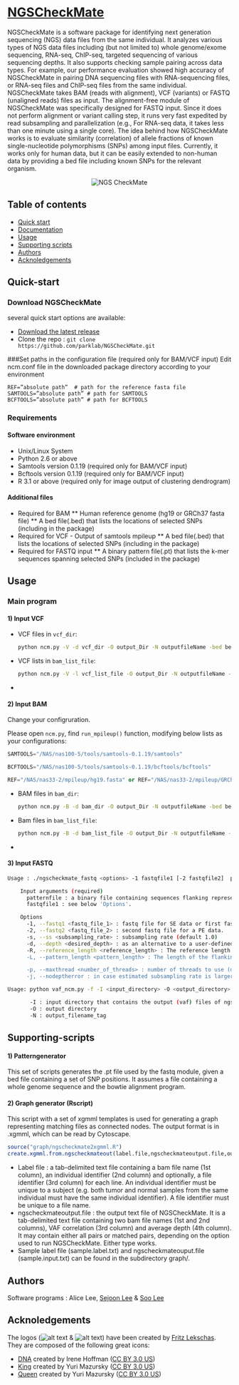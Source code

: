 # [NGSCheckMate](https://github.com/parklab/NGSCheckMate/)
NGSCheckMate is a software package for identifying next generation sequencing (NGS) data files from the same individual. It analyzes various types of NGS data files including (but not limited to) whole genome/exome sequencing, RNA-seq, ChIP-seq, targeted sequencing of various sequencing depths. It also supports checking sample pairing across data types. For example, our performance evaluation showed high accuracy of NGSCheckMate in pairing DNA sequencing files with RNA-sequencing files, or RNA-seq files and ChIP-seq files from the same individual. NGSCheckMate takes BAM (reads with alignment), VCF (variants) or FASTQ (unaligned reads) files as input. The alignment-free module of NGSCheckMate was specifically designed for FASTQ input. Since it does not perform alignment or variant calling step, it runs very fast expedited by read subsampling and parallelization (e.g., For RNA-seq data, it takes less than one minute using a single core). The idea behind how NGSCheckMate works is to evaluate similarity (correlation) of allele fractions of known single-nucleotide polymorphisms (SNPs) among input files. Currently, it works only for human data, but it can be easily extended to non-human data by providing a bed file including known SNPs for the relevant organism. 

<p align="center">
  <img src="https://parklab.github.io/NGSCheckMate/logo.svg"
       alt="NGS CheckMate" />
</p>

## Table of contents

* [Quick start](#Quick-start)
* [Documentation](#documentation)
* [Usage](#Usage)
* [Supporting scripts](#Supporting-scripts)
* [Authors](#Authors)
* [Acknoledgements](#Acknoledgements)


## Quick-start

### Download NGSCheckMate
several quick start options are available:
* [Download the latest release](https://github.com/parklab/NGSCheckMate/)
* Clone the repo : `git clone https://github.com/parklab/NGSCheckMate.git`

###Set paths in the configuration file (required only for BAM/VCF input)
Edit ncm.conf file in the downloaded package directory according to your environment

```
REF=”absolute path”  # path for the reference fasta file
SAMTOOLS=”absolute path” # path for SAMTOOLS 
BCFTOOLS=”absolute path” # path for BCFTOOLS
```

### Requirements
#### Software environment
* Unix/Linux System
* Python 2.6 or above
* Samtools version 0.1.19 (required only for BAM/VCF input)
* Bcftools version 0.1.19 (required only for BAM/VCF input)
* R 3.1 or above (required only for image output of clustering dendrogram)

#### Additional files
* Required for BAM
** Human reference genome (hg19 or GRCh37 fasta file)
** A bed file(.bed) that lists the locations of selected SNPs (including in the package)
* Required for VCF - Output of samtools mpileup
** A bed file(.bed) that lists the locations of selected SNPs (including in the package)
* Required for FASTQ input
** A binary pattern file(.pt) that lists the k-mer sequences spanning selected SNPs (included in the package)

## Usage

### Main program

#### 1) Input VCF

- VCF files in `vcf_dir`:

   ```bash
   python ncm.py -V -d vcf_dir -O output_Dir -N outputfileName -bed bed_file
   ```

- VCF lists in `bam_list_file`:

   ```bash
   python ncm.py -V -l vcf_list_file -O output_Dir -N outputfileName -bed bed_file
   ```

-

#### 2) Input BAM

Change your configruration.

Please open `ncm.py`, find `run_mpileup()` function, modifying below lists as your configurations:

```python
SAMTOOLS="/NAS/nas100-5/tools/samtools-0.1.19/samtools"

BCFTOOLS="/NAS/nas100-5/tools/samtools-0.1.19/bcftools/bcftools"

REF="/NAS/nas33-2/mpileup/hg19.fasta" or REF="/NAS/nas33-2/mpileup/GRCh37-lite.fa"
```

 - BAM files in `bam_dir`:

   ```bash
   python ncm.py -B -d bam_dir -O output_Dir -N outputfileName -bed bed_file
   ```

 - Bam files in `bam_list_file`:

    ```bash
    python ncm.py -B -d bam_list_file -O output_Dir -N outputfileName -bed bed_file
    ```

-

#### 3) Input FASTQ

```bash
Usage : ./ngscheckmate_fastq <options> -1 fastqfile1 [-2 fastqfile2]  patternfile(.pt) > output.vaf

	Input arguments (required)
	  patternfile : a binary file containing sequences flanking representative snv sites, along with markers indicating the snv index and whether the sequence represents reference or alternative allele.
	  fastqfile1 : see below 'Options'.

	Options
	  -1, --fastq1 <fastq_file_1> : fastq file for SE data or first fastq file for a PE data. (required)
	  -2, --fastq2 <fastq_file_2> : second fastq file for a PE data.
	  -s, --ss <subsampling_rate> : subsampling rate (default 1.0)
	  -d, --depth <desired_depth> : as an alternative to a user-defined subsampling rate, let the program compute the subsampling rate given a user-defined desired_depth and the data.
	  -R, --reference_length <reference_length> : The reference length (default : 3E9) to be used for computing subsampling rate. If the data is NOT WGS from human, and if you're using the -d option, it is highly recommended to specify the reference length. For instance, if your data is human RNA-seq, the total reference length could be about 3% of the human genome, which can be set as 1E8.
	  -L, --pattern_length <pattern_length> : The length of the flanking sequences being used to identify SNV sites. Default is 21bp. It is recommended not to change this value, unless you have created your own pattern file with a different pattern length.

	  -p, --maxthread <number_of_threads> : number of threads to use (default : 1 )
	  -j, --nodeptherror : in case estimated subsampling rate is larger than 1, do not stop but reset it to 1 and continue.
```
```bash
Usage: python vaf_ncm.py -f -I <input_directory> -O <output_directory> -N output

       -I : input directory that contains the output (vaf) files of ngscheckmate_fastq.
       -O : output directory
       -N : output_filename_tag
```


## Supporting-scripts

#### 1) Patterngenerator

This set of scripts generates the .pt file used by the fastq module, given a bed file containing a set of SNP positions. It assumes a file containing a whole genome sequence and the bowtie alignment program.


#### 2) Graph generator (Rscript)

This script with a set of xgmml templates is used for generating a graph representing matching files as connected nodes. The output format is in .xgmml, which can be read by Cytoscape.


```R
source("graph/ngscheckmate2xgmml.R")
create.xgmml.from.ngscheckmateout(label.file,ngscheckmateoutput.file,output.xgmml)
```

 - Label file : a tab-delimited text file containing a bam file name (1st column), an individual identifier (2nd column) and optionally, a file identifier (3rd column) for each line. An individual identifier must be unique to a subject (e.g. both tumor and normal samples from the same individual must have the same individual identifier). A file identifier must be unique to a file name.
 - ngscheckmateoutput.file : the output text file of NGSCheckMate. It is a tab-delimited text file containing two bam file names (1st and 2nd columns), VAF correlation (3rd column) and average depth (4th column). It may contain either all pairs or matched pairs, depending on the option used to run NGSCheckMate. Either type works.
 - Sample label file (sample.label.txt) and ngscheckmateouput.file (sample.input.txt) can be found in the subdirectory graph/.



## Authors

Software programs : Alice Lee, [Sejoon Lee][sejooning] & [Soo Lee][SooLee]


## Acknoledgements

The logos (![alt text][ncmLogo] & ![alt text][ncmIcon]) have been created by [Fritz Lekschas][flekschas]. They are composed of the following great icons:
 - [DNA][iconDna] created by Irene Hoffman ([CC BY 3.0 US][cc])
 - [King][iconKing] created by Yuri Mazursky ([CC BY 3.0 US][cc])
 - [Queen][iconQueen] created by Yuri Mazursky ([CC BY 3.0 US][cc])

[sejooning]: https://github.com/sejooning
[SooLee]: https://github.com/SooLee
[cc]: https://creativecommons.org/licenses/by/3.0/us/
[flekschas]: https://github.com/flekschas
[iconDna]: https://thenounproject.com/term/dna/57369/
[iconKing]: https://thenounproject.com/term/king/224748/
[iconQueen]: https://thenounproject.com/term/queen/224753/
[ncmLogo]: https://parklab.github.io/NGSCheckMate/logo-16px.png "NGS CheckMate Logo"
[ncmIcon]: https://parklab.github.io/NGSCheckMate/icon-16px.png "NGS CheckMate Icon"
